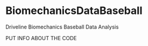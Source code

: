 # BiomechanicsDataBaseball
Driveline Biomechanics Baseball Data Analysis 


PUT INFO ABOUT THE CODE
